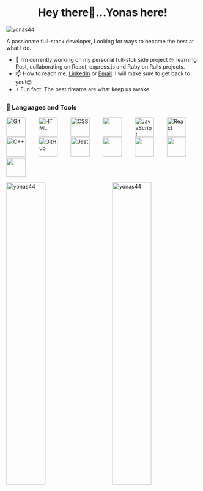 <h1 align='center'>Hey there👋...Yonas here!</h1>
<p><img src="https://komarev.com/ghpvc/?username=yonas44&label=Profile%20views&color=0e75b6&style=flat" alt="yonas44" /></p>
<p>A passionate full-stack developer, Looking for ways to become the best at what I do.</p>

- 🌱 I’m currently working on my personal full-stck side project 🤓, learning Rust, collaborating on React, express.js and Ruby on Rails projects.
- 📫 How to reach me: [LinkedIn](https://www.linkedin.com/in/yonas-tesfu-3284811a9/) or <a href='mailto:tesfu.yonas1350@gmail.com'> Email</a>. I will make sure to get back to you!😊
- ⚡ Fun fact: The best dreams are what keep us awake.

<!--  <p align="left">
      <a href="https://www.youtube.com/c/fknight?sub_confirmation=1">
         <img alt="youtube subscribers" title="Subscribe to my YouTube channel" src="https://custom-icon-badges.demolab.com/youtube/channel/subscribers/UC2WHjPDvbE6O328n17ZGcfg?color=%23E05D44&label=SUBSCRIBE&logo=video&logoColor=white&style=for-the-badge&labelColor=CE4630"/></a> 
      <a href="https://www.youtube.com/c/fknight">
         <img alt="youtube views" title="YouTube views" src="https://custom-icon-badges.demolab.com/youtube/channel/views/UC2WHjPDvbE6O328n17ZGcfg?color=%23E1AD0E&logo=eye&logoColor=white&style=for-the-badge&labelColor=C79600"/></a> 
      <a href="https://github.com/ForrestKnight?tab=followers">
         <img alt="followers" title="Follow me on Github" src="https://custom-icon-badges.demolab.com/github/followers/ForrestKnight?color=236ad3&labelColor=1155ba&style=for-the-badge&logo=person-add&label=Follow&logoColor=white"/></a>
      <a href="https://github.com/yonas44?tab=repositories&sort=stargazers">
         <img alt="total stars" title="Total stars on GitHub" src="https://custom-icon-badges.demolab.com/github/stars/yonas44?color=55960c&style=for-the-badge&labelColor=488207&logo=star"></a>
   </p> -->
<h3> 🧰 Languages and Tools</h3>

<p>
<img  alt="Git" width="50px" style="margin-right:30px;" src="https://cdn.jsdelivr.net/gh/devicons/devicon/icons/git/git-original.svg" />
<!-- <img align="left" alt="Linux" width="30px" style="padding-right:10px;" src="https://cdn.jsdelivr.net/gh/devicons/devicon/icons/linux/linux-original.svg" /> -->
<img  alt="HTML" width="50px" style="margin-right:30px;" src="https://cdn.jsdelivr.net/gh/devicons/devicon/icons/html5/html5-plain.svg" />
<img  alt="CSS" width="50px" style="margin-right:30px;" src="https://cdn.jsdelivr.net/gh/devicons/devicon/icons/css3/css3-plain.svg" />
<img width="50px" style="margin-right:30px;" src="https://cdn.jsdelivr.net/gh/devicons/devicon/icons/tailwindcss/tailwindcss-plain.svg" />
<img  alt="JavaScript" width="50px" style="margin-right:30px;" src="https://cdn.jsdelivr.net/gh/devicons/devicon/icons/javascript/javascript-plain.svg" />
<img  alt="React" width="50px" style="margin-right:30px;" src="https://cdn.jsdelivr.net/gh/devicons/devicon/icons/react/react-original.svg" />
<img  alt="C++" width="50px" style="margin-right:30px;" src="https://cdn.jsdelivr.net/gh/devicons/devicon/icons/cplusplus/cplusplus-line.svg" />
<img  alt="GitHub" width="50px" style="margin-right:30px;" src="https://cdn.jsdelivr.net/gh/devicons/devicon/icons/bootstrap/bootstrap-original.svg" />
<img width="50px" style="margin-right:30px;" src="https://cdn.jsdelivr.net/gh/devicons/devicon/icons/jest/jest-plain.svg" alt="Jest" />
<img width="50px" style="margin-right:30px;" src="https://cdn.jsdelivr.net/gh/devicons/devicon/icons/ruby/ruby-original.svg" />
<img width="50px" style="margin-right:30px;" src="https://cdn.jsdelivr.net/gh/devicons/devicon/icons/rails/rails-plain-wordmark.svg" />
<img width="50px" style="margin-right:30px;"  src="https://cdn.jsdelivr.net/gh/devicons/devicon/icons/postgresql/postgresql-original.svg" />
<img width="50px" style="margin-right:30px;" src="https://cdn.jsdelivr.net/gh/devicons/devicon/icons/docker/docker-original.svg" />
  <br />
</p>
<div>
<img align="left" width=45% src='https://github-readme-stats.vercel.app/api?username=yonas44&show_icons=true&bg_color=transparent' alt="yonas44"/>
<img align="right" width="45%" src="https://github-readme-streak-stats.herokuapp.com/?user=yonas44&" alt="yonas44" />
</div>
